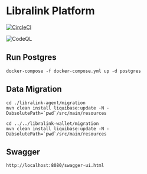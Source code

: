# Libralink Platform

[![CircleCI](https://dl.circleci.com/status-badge/img/circleci/3mRSbP89jqQQqkK78hQhCE/XQbvcZJj1P4xaBEK1eDraX/tree/main.svg?style=svg)](https://dl.circleci.com/status-badge/redirect/circleci/3mRSbP89jqQQqkK78hQhCE/XQbvcZJj1P4xaBEK1eDraX/tree/main)

![CodeQL](https://github.com/libralinknetwork/libralink-platform/actions/workflows/codeql.yml/badge.svg)

## Run Postgres

```
docker-compose -f docker-compose.yml up -d postgres
```

## Data Migration
```
cd ./libralink-agent/migration
mvn clean install liquibase:update -N -DabsolutePath=`pwd`/src/main/resources

cd ../../libralink-wallet/migration
mvn clean install liquibase:update -N -DabsolutePath=`pwd`/src/main/resources
```

## Swagger
```
http://localhost:8080/swagger-ui.html
```
